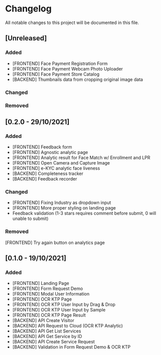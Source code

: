 # Changelog

All notable changes to this project will be documented in this file.

## [Unreleased]

### Added
- [FRONTEND] Face Payment Registration Form
- [FRONTEND] Face Payment Webcam Photo Uploader
- [FRONTEND] Face Payment Store Catalog
- [BACKEND] Thumbnails data from cropping original image data

### Changed

### Removed


## [0.2.0 - 29/10/2021]
### Added
- [FRONTEND] Feedback form
- [FRONTEND] Agnostic analytic page
- [FRONTEND] Analytic result for Face Match w/ Enrollment and LPR
- [FRONTEND] Open Camera and Capture Image
- [FRONTEND] e-KYC analytic face liveness
- [BACKEND] Completeness tracker
- [BACKEND] Feedback recorder
### Changed
- [FRONTEND] Fixing Industry as dropdown input
- [FRONTEND] More proper styling on landing page
- Feedback validation (1-3 stars requires comment before submit, 0 will unable to submit)
### Removed
[FRONTEND] Try again button on analytics page
## [0.1.0 - 19/10/2021]

### Added

- [FRONTEND] Landing Page
- [FRONTEND] Form Request Demo
- [FRONTEND] Modal User Information
- [FRONTEND] OCR KTP Page
- [FRONTEND] OCR KTP User Input by Drag & Drop
- [FRONTEND] OCR KTP User Input by Sample
- [FRONTEND] OCR KTP Page Result
- [BACKEND] API Create Visitor
- [BACKEND] API Request to Cloud (OCR KTP Analytic)
- [BACKEND] API Get List Services
- [BACKEND] API Get Service by ID
- [BACKEND] API Create Service Request
- [BACKEND] Validation in Form Request Demo & OCR KTP
